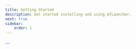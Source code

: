 ```yaml
---
title: Getting Started
description: Get started installing and using ATLauncher.
next: true
sidebar:
    order: 1
---
```


....